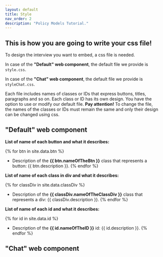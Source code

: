 ```yaml
---
layout: default
title: Style
nav_order: 2
description: "Policy Models Tutorial."
---
```


## This is how you are going to write your css file!

To design the interview you want to embed, a css file is needed. 

In case of the **"Default" web component**, the default file we provide is `style.css`.

In case of the **"Chat" web component**, the default file we provide is `styleChat.css`.

Each file includes names of classes or IDs that express buttons, titles, paragraphs and so on. Each class or ID has its own design. You have the option to use or modify our default file. 
**Pay attention!** To change the file, the names of the classes or IDs must remain the same and only their design can be changed using css.

## "Default" web component

**List of name of each button and what it describes:**

{% for btn in site.data.btn %}
- Description of the **{{ btn.nameOfTheBtn }}** class that represents a button:
  {{ btn.description }}.
{% endfor %}

**List of name of each class in div and what it describes:**

{% for classDiv in site.data.classDiv %}
- Description of the **{{ classDiv.nameOfTheClassDiv }}** class that represents a div:
  {{ classDiv.description }}.
{% endfor %}

**List of name of each id and what it describes:**

{% for id in site.data.id %}
- Description of the **{{ id.nameOfTheID }}** id:
  {{ id.description }}.
{% endfor %}

## "Chat" web component

